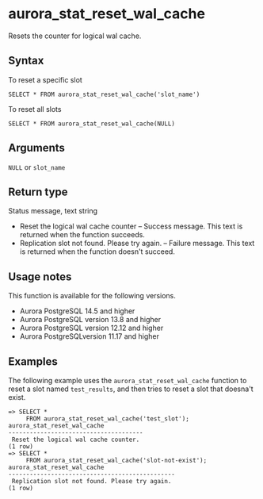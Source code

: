 # aurora\_stat\_reset\_wal\_cache<a name="aurora_stat_reset_wal_cache"></a>

Resets the counter for logical wal cache\. 

## Syntax<a name="aurora_stat_reset_wal_cache-syntax"></a>

To reset a specific slot

```
SELECT * FROM aurora_stat_reset_wal_cache('slot_name')
```

To reset all slots

```
SELECT * FROM aurora_stat_reset_wal_cache(NULL)
```

## Arguments<a name="aurora_stat_reset_wal_cache-arguments"></a>

`NULL` or `slot_name`

## Return type<a name="aurora_stat_reset_wal_cache-return-type"></a>

Status message, text string
+ Reset the logical wal cache counter – Success message\. This text is returned when the function succeeds\. 
+ Replication slot not found\. Please try again\. – Failure message\. This text is returned when the function doesn't succeed\.

## Usage notes<a name="aurora_stat_reset_wal_cache-usage-notes"></a>

This function is available for the following versions\.
+ Aurora PostgreSQL 14\.5 and higher
+ Aurora PostgreSQL version 13\.8 and higher
+ Aurora PostgreSQL version 12\.12 and higher
+ Aurora PostgreSQLversion 11\.17 and higher

## Examples<a name="aurora_stat_reset_wal_cache-examples"></a>

The following example uses the `aurora_stat_reset_wal_cache` function to reset a slot named `test_results`, and then tries to reset a slot that doesna't exist\.

```
=> SELECT * 
     FROM aurora_stat_reset_wal_cache('test_slot');
aurora_stat_reset_wal_cache
--------------------------------------
 Reset the logical wal cache counter.
(1 row)
=> SELECT * 
     FROM aurora_stat_reset_wal_cache('slot-not-exist');
aurora_stat_reset_wal_cache
-----------------------------------------------
 Replication slot not found. Please try again.
(1 row)
```